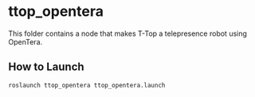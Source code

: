 # ttop_opentera

This folder contains a node that makes T-Top a telepresence robot using OpenTera.

## How to Launch

```bash
roslaunch ttop_opentera ttop_opentera.launch
```
